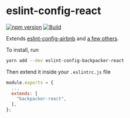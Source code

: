 # eslint-config-react

[![npm version](https://img.shields.io/npm/v/eslint-config-backpacker-react)](https://www.npmjs.com/package/eslint-config-backpacker-react)
[![Build](https://github.com/backpacker/eslint-config-react/actions/workflows/build.yml/badge.svg)](https://github.com/backpacker/eslint-config-react/actions?query=workflow%3Abuild)

Extends [eslint-config-airbnb](https://www.npmjs.com/package/eslint-config-airbnb) and [a few others](./package.json).

To install, run

```sh
yarn add --dev eslint-config-backpacker-react
```

Then extend it inside your `.eslintrc.js` file

```js
module.exports = {
  ...
  extends: [
    "backpacker-react",
  ],
};
```

